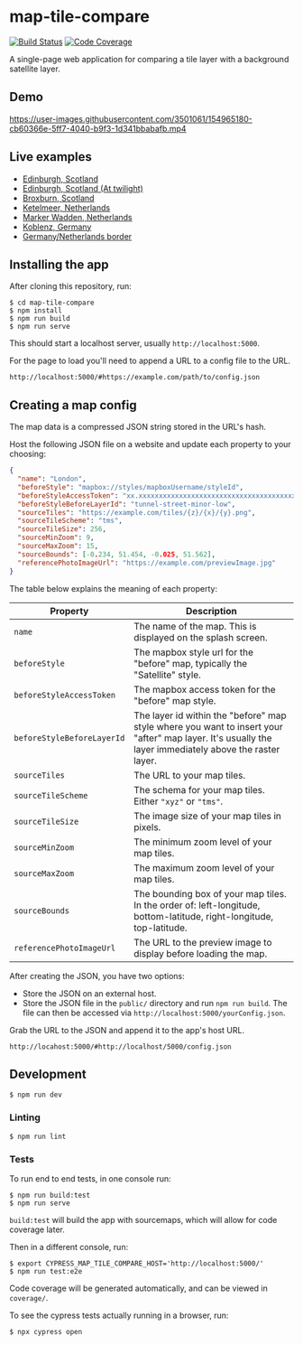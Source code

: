 # map-tile-compare

[![Build Status](https://github.com/leifgehrmann/map-tile-compare/workflows/Tests/badge.svg?branch=main)](https://github.com/leifgehrmann/map-tile-compare/actions)
[![Code Coverage](https://codecov.io/gh/leifgehrmann/map-tile-compare/branch/main/graph/badge.svg)](https://codecov.io/gh/leifgehrmann/map-tile-compare)

A single-page web application for comparing a tile layer with a background satellite layer.

## Demo

https://user-images.githubusercontent.com/3501061/154965180-cb60366e-5ff7-4040-b9f3-1d341bbabafb.mp4

## Live examples

* [Edinburgh, Scotland](https://map-tile-compare.leifgehrmann.com/#https://tiles.leifgehrmann.com/configs/edinburgh_2.json)
* [Edinburgh, Scotland (At twilight)](https://map-tile-compare.leifgehrmann.com/#https://tiles.leifgehrmann.com/configs/edinburgh_1.json)
* [Broxburn, Scotland](https://map-tile-compare.leifgehrmann.com/#https://tiles.leifgehrmann.com/configs/edinburgh_6.json)
* [Ketelmeer, Netherlands](https://map-tile-compare.leifgehrmann.com/#https://tiles.leifgehrmann.com/configs/netherlands_1.json)
* [Marker Wadden, Netherlands](https://map-tile-compare.leifgehrmann.com/#https://tiles.leifgehrmann.com/configs/netherlands_2.json)
* [Koblenz, Germany](https://map-tile-compare.leifgehrmann.com/#https://tiles.leifgehrmann.com/configs/germany_1.json)
* [Germany/Netherlands border](https://map-tile-compare.leifgehrmann.com/#https://tiles.leifgehrmann.com/configs/germany_2.json)

## Installing the app

After cloning this repository, run:

```console
$ cd map-tile-compare
$ npm install
$ npm run build
$ npm run serve
```

This should start a localhost server, usually `http://localhost:5000`.

For the page to load you'll need to append a URL to a config file to the URL.

```
http://localhost:5000/#https://example.com/path/to/config.json
```

## Creating a map config

The map data is a compressed JSON string stored in the URL's hash.

Host the following JSON file on a website and update each property to your choosing:

```json
{
  "name": "London",
  "beforeStyle": "mapbox://styles/mapboxUsername/styleId",
  "beforeStyleAccessToken": "xx.xxxxxxxxxxxxxxxxxxxxxxxxxxxxxxxxxxxxxxxxxxxxxx.xxxxxxxxxxxxx-xxxxxxxx",
  "beforeStyleBeforeLayerId": "tunnel-street-minor-low",
  "sourceTiles": "https://example.com/tiles/{z}/{x}/{y}.png",
  "sourceTileScheme": "tms",
  "sourceTileSize": 256,
  "sourceMinZoom": 9,
  "sourceMaxZoom": 15,
  "sourceBounds": [-0.234, 51.454, -0.025, 51.562],
  "referencePhotoImageUrl": "https://example.com/previewImage.jpg"
}
```

The table below explains the meaning of each property:

| Property | Description |
|---|---|
| `name` | The name of the map. This is displayed on the splash screen. |
| `beforeStyle` | The mapbox style url for the "before" map, typically the "Satellite" style. |
| `beforeStyleAccessToken` | The mapbox access token for the "before" map style. |
| `beforeStyleBeforeLayerId` | The layer id within the "before" map style where you want to insert your "after" map layer. It's usually the layer immediately above the raster layer. |
| `sourceTiles` | The URL to your map tiles. |
| `sourceTileScheme` | The schema for your map tiles. Either `"xyz"` or `"tms"`. |
| `sourceTileSize` | The image size of your map tiles in pixels. |
| `sourceMinZoom` | The minimum zoom level of your map tiles. |
| `sourceMaxZoom` | The maximum zoom level of your map tiles. |
| `sourceBounds` | The bounding box of your map tiles. In the order of: left-longitude, bottom-latitude, right-longitude, top-latitude. |
| `referencePhotoImageUrl` | The URL to the preview image to display before loading the map. |

After creating the JSON, you have two options:

* Store the JSON on an external host.
* Store the JSON file in the `public/` directory and run `npm run build`. The file can then be accessed via `http://localhost:5000/yourConfig.json`.

Grab the URL to the JSON and append it to the app's host URL.

```
http://locahost:5000/#http://localhost/5000/config.json
```

## Development

```console
$ npm run dev
```

### Linting

```console
$ npm run lint
```

### Tests

To run end to end tests, in one console run:

```console
$ npm run build:test
$ npm run serve
```

`build:test` will build the app with sourcemaps, which will allow for code coverage later. 

Then in a different console, run:

```console
$ export CYPRESS_MAP_TILE_COMPARE_HOST='http://localhost:5000/'
$ npm run test:e2e
```

Code coverage will be generated automatically, and can be viewed in `coverage/`.

To see the cypress tests actually running in a browser, run:

``` console
$ npx cypress open
```
